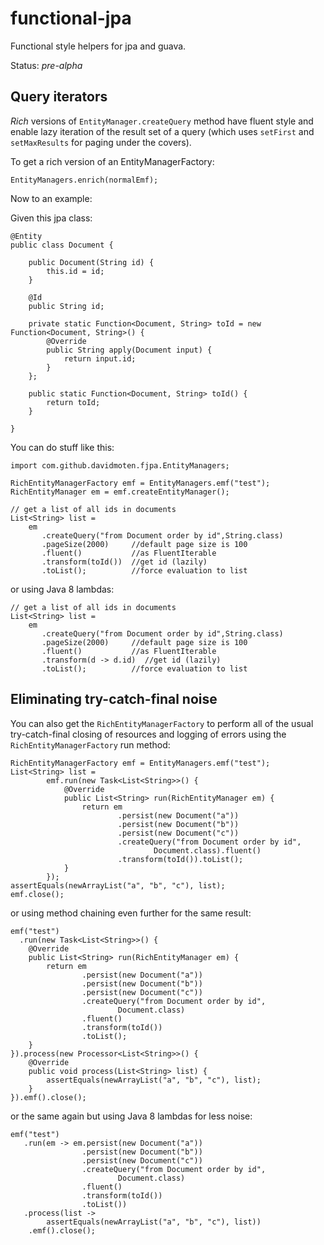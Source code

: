 functional-jpa
==============

Functional style helpers for jpa and guava.

Status: *pre-alpha*

Query iterators
------------------

*Rich* versions of `EntityManager.createQuery` method have fluent style and enable lazy iteration 
of the result set of a query (which uses `setFirst` and `setMaxResults` for paging under the covers).

To get a rich version of an EntityManagerFactory:

    EntityManagers.enrich(normalEmf); 
    
Now to an example:

Given this jpa class:

```
@Entity
public class Document {

	public Document(String id) {
		this.id = id;
	}

	@Id
	public String id;

	private static Function<Document, String> toId = new Function<Document, String>() {
		@Override
		public String apply(Document input) {
			return input.id;
		}
	};

	public static Function<Document, String> toId() {
		return toId;
	}

}
```
You can do stuff like this:

```
import com.github.davidmoten.fjpa.EntityManagers;

RichEntityManagerFactory emf = EntityManagers.emf("test");
RichEntityManager em = emf.createEntityManager();

// get a list of all ids in documents
List<String> list =
    em
       .createQuery("from Document order by id",String.class) 
	   .pageSize(2000)     //default page size is 100
	   .fluent()           //as FluentIterable
	   .transform(toId())  //get id (lazily)
	   .toList();          //force evaluation to list
```

or using Java 8 lambdas:
```
// get a list of all ids in documents
List<String> list =
    em
       .createQuery("from Document order by id",String.class) 
	   .pageSize(2000)     //default page size is 100
	   .fluent()           //as FluentIterable
	   .transform(d -> d.id)  //get id (lazily)
	   .toList();          //force evaluation to list
```

Eliminating try-catch-final noise
---------------------------------------
You can also get the `RichEntityManagerFactory` to perform all of the usual try-catch-final closing of resources and logging of errors using the `RichEntityManagerFactory` run method:

```
RichEntityManagerFactory emf = EntityManagers.emf("test");
List<String> list = 
		emf.run(new Task<List<String>>() {
			@Override
			public List<String> run(RichEntityManager em) {
				return em
						.persist(new Document("a"))
						.persist(new Document("b"))
						.persist(new Document("c"))
						.createQuery("from Document order by id",
								Document.class).fluent()
						.transform(toId()).toList();
			}
		});
assertEquals(newArrayList("a", "b", "c"), list);
emf.close();
```

or using method chaining even further for the same result:

```
emf("test") 
  .run(new Task<List<String>>() {
	@Override
	public List<String> run(RichEntityManager em) {
		return em
				.persist(new Document("a"))
				.persist(new Document("b"))
				.persist(new Document("c"))
				.createQuery("from Document order by id",
						Document.class)
				.fluent()
				.transform(toId())
				.toList();
	}
}).process(new Processor<List<String>>() {
	@Override
	public void process(List<String> list) {
		assertEquals(newArrayList("a", "b", "c"), list);
	}
}).emf().close();
```  

or the same again but using Java 8 lambdas for less noise:

```
emf("test")
   .run(em -> em.persist(new Document("a"))
				.persist(new Document("b"))
				.persist(new Document("c"))
				.createQuery("from Document order by id",
						Document.class)
				.fluent()
				.transform(toId())
				.toList())
   .process(list ->
		assertEquals(newArrayList("a", "b", "c"), list))
	.emf().close();
```